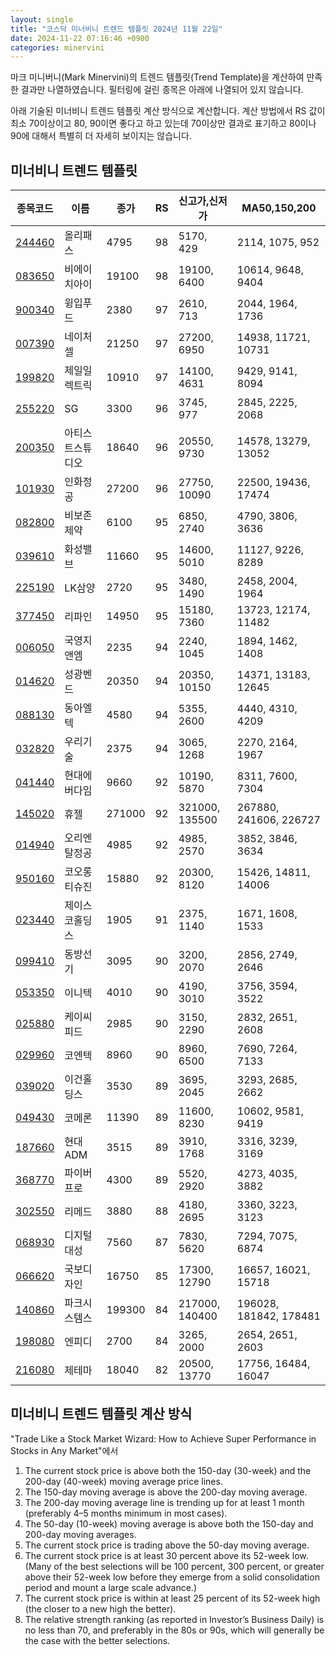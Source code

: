 ```yaml
---
layout: single
title: "코스닥 미너비니 트렌드 템플릿 2024년 11월 22일"
date: 2024-11-22 07:16:46 +0900
categories: minervini
---
```

마크 미니버니(Mark Minervini)의 트렌드 템플릿(Trend Template)을 계산하여 만족한 결과만 나열하였습니다. 필터링에 걸린 종목은 아래에 나열되어 있지 않습니다.

아래 기술된 미너비니 트렌드 템플릿 계산 방식으로 계산합니다. 계산 방법에서 RS 값이 최소 70이상이고 80, 90이면 좋다고 하고 있는데 70이상만 결과로 표기하고 80이나 90에 대해서 특별히 더 자세히 보이지는 않습니다.

## 미너비니 트렌드 템플릿

|종목코드|이름|종가|RS|신고가,신저가|MA50,150,200|
|------|---|---|--|---------|------------|
|[244460](https://finance.daum.net/quotes/A244460)|올리패스|4795|98|5170, 429|2114, 1075, 952|
|[083650](https://finance.daum.net/quotes/A083650)|비에이치아이|19100|98|19100, 6400|10614, 9648, 9404|
|[900340](https://finance.daum.net/quotes/A900340)|윙입푸드|2380|97|2610, 713|2044, 1964, 1736|
|[007390](https://finance.daum.net/quotes/A007390)|네이처셀|21250|97|27200, 6950|14938, 11721, 10731|
|[199820](https://finance.daum.net/quotes/A199820)|제일일렉트릭|10910|97|14100, 4631|9429, 9141, 8094|
|[255220](https://finance.daum.net/quotes/A255220)|SG|3300|96|3745, 977|2845, 2225, 2068|
|[200350](https://finance.daum.net/quotes/A200350)|아티스트스튜디오|18640|96|20550, 9730|14578, 13279, 13052|
|[101930](https://finance.daum.net/quotes/A101930)|인화정공|27200|96|27750, 10090|22500, 19436, 17474|
|[082800](https://finance.daum.net/quotes/A082800)|비보존 제약|6100|95|6850, 2740|4790, 3806, 3636|
|[039610](https://finance.daum.net/quotes/A039610)|화성밸브|11660|95|14600, 5010|11127, 9226, 8289|
|[225190](https://finance.daum.net/quotes/A225190)|LK삼양|2720|95|3480, 1490|2458, 2004, 1964|
|[377450](https://finance.daum.net/quotes/A377450)|리파인|14950|95|15180, 7360|13723, 12174, 11482|
|[006050](https://finance.daum.net/quotes/A006050)|국영지앤엠|2235|94|2240, 1045|1894, 1462, 1408|
|[014620](https://finance.daum.net/quotes/A014620)|성광벤드|20350|94|20350, 10150|14371, 13183, 12645|
|[088130](https://finance.daum.net/quotes/A088130)|동아엘텍|4580|94|5355, 2600|4440, 4310, 4209|
|[032820](https://finance.daum.net/quotes/A032820)|우리기술|2375|94|3065, 1268|2270, 2164, 1967|
|[041440](https://finance.daum.net/quotes/A041440)|현대에버다임|9660|92|10190, 5870|8311, 7600, 7304|
|[145020](https://finance.daum.net/quotes/A145020)|휴젤|271000|92|321000, 135500|267880, 241606, 226727|
|[014940](https://finance.daum.net/quotes/A014940)|오리엔탈정공|4985|92|4985, 2570|3852, 3846, 3634|
|[950160](https://finance.daum.net/quotes/A950160)|코오롱티슈진|15880|92|20300, 8120|15426, 14811, 14006|
|[023440](https://finance.daum.net/quotes/A023440)|제이스코홀딩스|1905|91|2375, 1140|1671, 1608, 1533|
|[099410](https://finance.daum.net/quotes/A099410)|동방선기|3095|90|3200, 2070|2856, 2749, 2646|
|[053350](https://finance.daum.net/quotes/A053350)|이니텍|4010|90|4190, 3010|3756, 3594, 3522|
|[025880](https://finance.daum.net/quotes/A025880)|케이씨피드|2985|90|3150, 2290|2832, 2651, 2608|
|[029960](https://finance.daum.net/quotes/A029960)|코엔텍|8960|90|8960, 6500|7690, 7264, 7133|
|[039020](https://finance.daum.net/quotes/A039020)|이건홀딩스|3530|89|3695, 2045|3293, 2685, 2662|
|[049430](https://finance.daum.net/quotes/A049430)|코메론|11390|89|11600, 8230|10602, 9581, 9419|
|[187660](https://finance.daum.net/quotes/A187660)|현대ADM|3515|89|3910, 1768|3316, 3239, 3169|
|[368770](https://finance.daum.net/quotes/A368770)|파이버프로|4300|89|5520, 2920|4273, 4035, 3882|
|[302550](https://finance.daum.net/quotes/A302550)|리메드|3880|88|4180, 2695|3360, 3223, 3123|
|[068930](https://finance.daum.net/quotes/A068930)|디지털대성|7560|87|7830, 5620|7294, 7075, 6874|
|[066620](https://finance.daum.net/quotes/A066620)|국보디자인|16750|85|17300, 12790|16657, 16021, 15718|
|[140860](https://finance.daum.net/quotes/A140860)|파크시스템스|199300|84|217000, 140400|196028, 181842, 178481|
|[198080](https://finance.daum.net/quotes/A198080)|엔피디|2700|84|3265, 2000|2654, 2651, 2603|
|[216080](https://finance.daum.net/quotes/A216080)|제테마|18040|82|20500, 13770|17756, 16484, 16047|

## 미너비니 트렌드 템플릿 계산 방식

"Trade Like a Stock Market Wizard: How to Achieve Super Performance in Stocks in Any Market"에서

 1. The current stock price is above both the 150-day (30-week) and the 200-day (40-week) moving average price lines.
 1. The 150-day moving average is above the 200-day moving average.
 1. The 200-day moving average line is trending up for at least 1 month (preferably 4–5 months minimum in most cases).
 1. The 50-day (10-week) moving average is above both the 150-day and 200-day moving averages.
 1. The current stock price is trading above the 50-day moving average.
 1. The current stock price is at least 30 percent above its 52-week low. (Many of the best selections will be 100 percent, 300 percent, or greater above their 52-week low before they emerge from a solid consolidation period and mount a large scale advance.)
 1. The current stock price is within at least 25 percent of its 52-week high (the closer to a new high the better).
 1. The relative strength ranking (as reported in Investor’s Business Daily) is no less than 70, and preferably in the 80s or 90s, which will generally be the case with the better selections.
